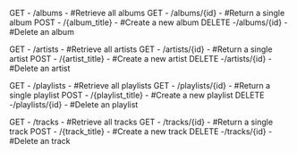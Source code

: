 GET - /albums - #Retrieve all albums
GET - /albums/{id} - #Return a single album
POST - /{album_title} - #Create a new album
DELETE -/albums/{id} - #Delete an album

GET - /artists - #Retrieve all artists
GET - /artists/{id} - #Return a single artist
POST - /{artist_title} - #Create a new artist
DELETE -/artists/{id} - #Delete an artist

GET - /playlists - #Retrieve all playlists
GET - /playlists/{id} - #Return a single playlist
POST - /{playlist_title} - #Create a new playlist
DELETE -/playlists/{id} - #Delete an playlist

GET - /tracks - #Retrieve all tracks
GET - /tracks/{id} - #Return a single track
POST - /{track_title} - #Create a new track
DELETE -/tracks/{id} - #Delete an track
